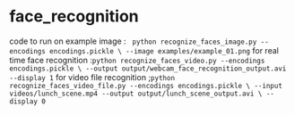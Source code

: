 # face_recognition
code to run on example image : ` python recognize_faces_image.py --encodings encodings.pickle \
	--image examples/example_01.png`
  for real time face recognition :`python recognize_faces_video.py --encodings encodings.pickle \
	--output output/webcam_face_recognition_output.avi --display 1`
   for video file recognition ;`python recognize_faces_video_file.py --encodings encodings.pickle \
	--input videos/lunch_scene.mp4 --output output/lunch_scene_output.avi \
	--display 0 `
  
